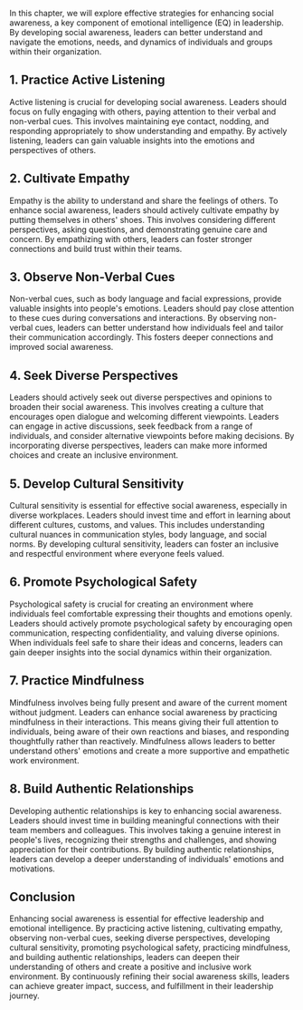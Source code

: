 
In this chapter, we will explore effective strategies for enhancing social awareness, a key component of emotional intelligence (EQ) in leadership. By developing social awareness, leaders can better understand and navigate the emotions, needs, and dynamics of individuals and groups within their organization.

**1. Practice Active Listening**
--------------------------------

Active listening is crucial for developing social awareness. Leaders should focus on fully engaging with others, paying attention to their verbal and non-verbal cues. This involves maintaining eye contact, nodding, and responding appropriately to show understanding and empathy. By actively listening, leaders can gain valuable insights into the emotions and perspectives of others.

**2. Cultivate Empathy**
------------------------

Empathy is the ability to understand and share the feelings of others. To enhance social awareness, leaders should actively cultivate empathy by putting themselves in others' shoes. This involves considering different perspectives, asking questions, and demonstrating genuine care and concern. By empathizing with others, leaders can foster stronger connections and build trust within their teams.

**3. Observe Non-Verbal Cues**
------------------------------

Non-verbal cues, such as body language and facial expressions, provide valuable insights into people's emotions. Leaders should pay close attention to these cues during conversations and interactions. By observing non-verbal cues, leaders can better understand how individuals feel and tailor their communication accordingly. This fosters deeper connections and improved social awareness.

**4. Seek Diverse Perspectives**
--------------------------------

Leaders should actively seek out diverse perspectives and opinions to broaden their social awareness. This involves creating a culture that encourages open dialogue and welcoming different viewpoints. Leaders can engage in active discussions, seek feedback from a range of individuals, and consider alternative viewpoints before making decisions. By incorporating diverse perspectives, leaders can make more informed choices and create an inclusive environment.

**5. Develop Cultural Sensitivity**
-----------------------------------

Cultural sensitivity is essential for effective social awareness, especially in diverse workplaces. Leaders should invest time and effort in learning about different cultures, customs, and values. This includes understanding cultural nuances in communication styles, body language, and social norms. By developing cultural sensitivity, leaders can foster an inclusive and respectful environment where everyone feels valued.

**6. Promote Psychological Safety**
-----------------------------------

Psychological safety is crucial for creating an environment where individuals feel comfortable expressing their thoughts and emotions openly. Leaders should actively promote psychological safety by encouraging open communication, respecting confidentiality, and valuing diverse opinions. When individuals feel safe to share their ideas and concerns, leaders can gain deeper insights into the social dynamics within their organization.

**7. Practice Mindfulness**
---------------------------

Mindfulness involves being fully present and aware of the current moment without judgment. Leaders can enhance social awareness by practicing mindfulness in their interactions. This means giving their full attention to individuals, being aware of their own reactions and biases, and responding thoughtfully rather than reactively. Mindfulness allows leaders to better understand others' emotions and create a more supportive and empathetic work environment.

**8. Build Authentic Relationships**
------------------------------------

Developing authentic relationships is key to enhancing social awareness. Leaders should invest time in building meaningful connections with their team members and colleagues. This involves taking a genuine interest in people's lives, recognizing their strengths and challenges, and showing appreciation for their contributions. By building authentic relationships, leaders can develop a deeper understanding of individuals' emotions and motivations.

**Conclusion**
--------------

Enhancing social awareness is essential for effective leadership and emotional intelligence. By practicing active listening, cultivating empathy, observing non-verbal cues, seeking diverse perspectives, developing cultural sensitivity, promoting psychological safety, practicing mindfulness, and building authentic relationships, leaders can deepen their understanding of others and create a positive and inclusive work environment. By continuously refining their social awareness skills, leaders can achieve greater impact, success, and fulfillment in their leadership journey.
